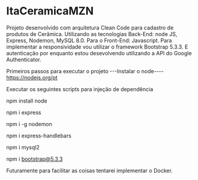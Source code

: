 # ItaCeramicaMZN
Projeto desenvolvido com arquitetura Clean Code para cadastro de produtos de Cerâmica. Utilizando as tecnologias Back-End: node JS, Express, Nodemon, MySQL 8.0.
Para o Front-End: Javascript.
Para implementar a responsividade vou utilizar o framework Bootstrap 5.3.3.
E autenticação por enquanto estou desevolvendo utilizando a API do Google Authenticator.

Primeiros passos para executar o projeto
---Instalar o node----
https://nodejs.org/pt

Executar os seguintes scripts para injeção de dependência

npm install node

npm i  express

npm i -g nodemon

npm i express-handlebars

npm i mysql2

npm i bootstrap@5.3.3

Futuramente para facilitar as coisas tentarei implementar o Docker.
